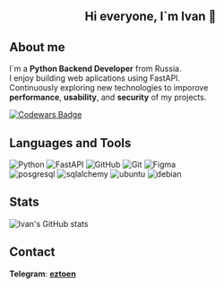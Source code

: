 ## <center>Hi everyone, I`m Ivan 👋</center>

## About me
I`m a **Python Backend Developer** from Russia.\
I enjoy building web aplications using FastAPI.\
Continuously exploring new technologies to imporove\
**performance**, **usability**, and **security** of my projects.

[![Codewars Badge](https://www.codewars.com/users/eztoen/badges/large)](https://www.codewars.com/users/eztoen)

## Languages and Tools 
![Python](https://img.shields.io/badge/Python-black?style=for-the-badge&logo=python)
![FastAPI](https://img.shields.io/badge/FastAPI-black?style=for-the-badge&logo=fastapi)
![GitHub](https://img.shields.io/badge/github-black?style=for-the-badge&logo=github)
![Git](https://img.shields.io/badge/git-black?style=for-the-badge&logo=git)
![Figma](https://img.shields.io/badge/figma-black?style=for-the-badge&logo=figma)                              
![posgresql](https://img.shields.io/badge/postgresql-black?style=for-the-badge&logo=postgresql)
![sqlalchemy](https://img.shields.io/badge/sqlalchemy-black?style=for-the-badge&logo=sqlalchemy)
![ubuntu](https://img.shields.io/badge/ubuntu-black?style=for-the-badge&logo=ubuntu)
![debian](https://img.shields.io/badge/debian-black?style=for-the-badge&logo=debian)         

## Stats

![Ivan's GitHub stats](https://github-readme-stats.vercel.app/api?username=eztoen&show_icons=true&theme=dark)

## Contact
**Telegram**: [**eztoen**](https://t.me/eztoen)



